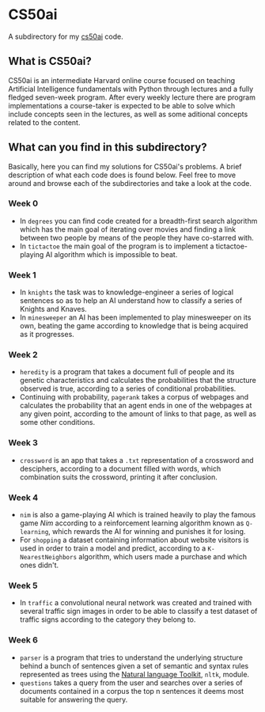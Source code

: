 # CS50ai
A subdirectory for my [cs50ai](https://cs50.harvard.edu/ai/2020/) code.

## What is CS50ai?
CS50ai is an intermediate Harvard online course focused on teaching Artificial Intelligence fundamentals with Python through lectures and a fully fledged seven-week program.
After every weekly lecture there are program implementations a course-taker is expected to be able to solve which include concepts seen in the lectures, as well as some aditional concepts related to the content.

## What can you find in this subdirectory?
Basically, here you can find my solutions for CS50ai's problems.
A brief description of what each code does is found below. Feel free to move around and browse each of the subdirectories and take a look at the code.

### Week 0
- In `degrees` you can find code created for a breadth-first search algorithm which has the main goal of iterating over movies and finding a link between two people by means of the people they have co-starred with. 
- In `tictactoe` the main goal of the program is to implement a tictactoe-playing AI algorithm which is impossible to beat.
### Week 1
- In `knights` the task was to knowledge-engineer a series of logical sentences so as to help an AI understand how to classify a series of Knights and Knaves.
- In `minesweeper` an AI has been implemented to play minesweeper on its own, beating the game according to knowledge that is being acquired as it progresses. 
### Week 2
- `heredity` is a program that takes a document full of people and its genetic characteristics and calculates the probabilities that the structure observed is true, according to a series of conditional probabilities.
- Continuing with probability, `pagerank` takes a corpus of webpages and calculates the probability that an agent ends in one of the webpages at any given point, according to the amount of links to that page, as well as some other conditions.
### Week 3
- `crossword` is an app that takes a `.txt` representation of a crossword and desciphers, according to a document filled with words, which combination suits the crossword, printing it after conclusion.
### Week 4
- `nim` is also a game-playing AI which is trained heavily to play the famous game *Nim* according to a reinforcement learning algorithm known as `Q-learning`,  which rewards the AI for winning and punishes it for losing.
- For `shopping` a dataset containing information about website visitors is used in order to train a model and predict, according to a `K-NearestNeighbors` algorithm, which users made a purchase and which ones didn't.
### Week 5
- In `traffic` a convolutional neural network was created and trained with several traffic sign images in order to be able to classify a test dataset of traffic signs according to the category they belong to.

### Week 6
- `parser` is a program that tries to understand the underlying structure behind a bunch of sentences given a set of semantic and syntax rules represented as trees using the [Natural language Toolkit](https://www.nltk.org/_modules/nltk/tree.html), `nltk`, module.
- `questions` takes a query from the user and searches over a series of documents contained in a corpus the top n sentences it deems most suitable for answering the query.
